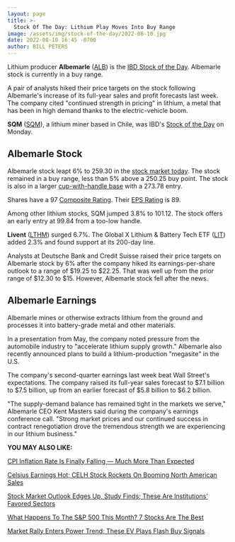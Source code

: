 ```yaml
---
layout: page
title: >-
  Stock Of The Day: Lithium Play Moves Into Buy Range
image: /assets/img/stock-of-the-day/2022-08-10.jpg
date: 2022-08-10 16:45 -0700
author: BILL PETERS
---
```







Lithium producer **Albemarle** ([ALB](https://research.investors.com/quote.aspx?symbol=ALB)) is the [IBD Stock of the Day](https://investors.com/stock-of-the-day). Albemarle stock is currently in a buy range.




A pair of analysts hiked their price targets on the stock following Albemarle's increase of its full-year sales and profit forecasts last week. The company cited "continued strength in pricing" in lithium, a metal that has been in high demand thanks to the electric-vehicle boom.


**SQM** ([SQM](https://research.investors.com/quote.aspx?symbol=SQM)), a lithium miner based in Chile, was IBD's [Stock of the Day](https://www.investors.com/research/ibd-stock-of-the-day/sqm-stock-nears-two-buy-points-amid-lithium-price-surge/) on Monday.


Albemarle Stock
---------------


Albemarle stock leapt 6% to 259.30 in the [stock market today](https://investors.com/stock-market-today). The stock remained in a buy range, less than 5% above a 250.25 buy point. The stock is also in a larger [cup-with-handle base](https://www.investors.com/how-to-invest/investors-corner/how-to-buy-stocks-lam-research-cup-with-handle-launched-75-percent-advance/) with a 273.78 entry.


Shares have a 97 [Composite Rating](https://www.investors.com/how-to-invest/investors-corner/how-to-research-growth-stocks/). Their [EPS Rating](https://www.investors.com/how-to-invest/investors-corner/eps-rating-is-key-to-picking-great-stocks/) is 89.


Among other lithium stocks, SQM jumped 3.8% to 101.12. The stock offers an early entry at 99.84 from a too-low handle.


**Livent** ([LTHM](https://research.investors.com/quote.aspx?symbol=LTHM)) surged 6.7%. The Global X Lithium & Battery Tech ETF ([LIT](https://research.investors.com/quote.aspx?symbol=LIT)) added 2.3% and found support at its 200-day line.


Analysts at Deutsche Bank and Credit Suisse raised their price targets on Albemarle stock by 6% after the company hiked its earnings-per-share outlook to a range of $19.25 to $22.25. That was well up from the prior range of $12.30 to $15. However, Albemarle stock fell after the news.


Albemarle Earnings
------------------


Albemarle mines or otherwise extracts lithium from the ground and processes it into battery-grade metal and other materials.


In a presentation from May, the company noted pressure from the automobile industry to "accelerate lithium supply growth." Albemarle also recently announced plans to build a lithium-production "megasite" in the U.S.


The company's second-quarter earnings last week beat Wall Street's expectations. The company raised its full-year sales forecast to $7.1 billion to $7.5 billion, up from an earlier forecast of $5.8 billion to $6.2 billion.


"The supply-demand balance has remained tight in the markets we serve," Albemarle CEO Kent Masters said during the company's earnings conference call. "Strong market prices and our continued success in contract renegotiation drove the tremendous strength we are experiencing in our lithium business."


**YOU MAY ALSO LIKE:**


[CPI Inflation Rate Is Finally Falling — Much More Than Expected](https://www.investors.com/news/economy/cpi-inflation-rate-is-finally-falling-the-good-and-bad-news-for-the-dow-jones/)


[Celsius Earnings Hot; CELH Stock Rockets On Booming North American Sales](https://www.investors.com/news/celsius-earnings-pepsico-deal-lifts-celh-stock/)


[Stock Market Outlook Edges Up, Study Finds; These Are Institutions' Favored Sectors](https://www.investors.com/research/stock-market-investors-outlook-edges-up-study-finds-these-are-institutions-favored-sectors/)


[What Happens To The S&P 500 This Month? 7 Stocks Are The Best](https://www.investors.com/etfs-and-funds/sectors/sp500-what-happens-in-august-these-seven-stocks-are-the-best/)


[Market Rally Enters Power Trend; These EV Plays Flash Buy Signals](https://www.investors.com/market-trend/stock-market-today/dow-jones-futures-stock-market-rally-enters-power-trend-stocks-flash-buy-signals/)




